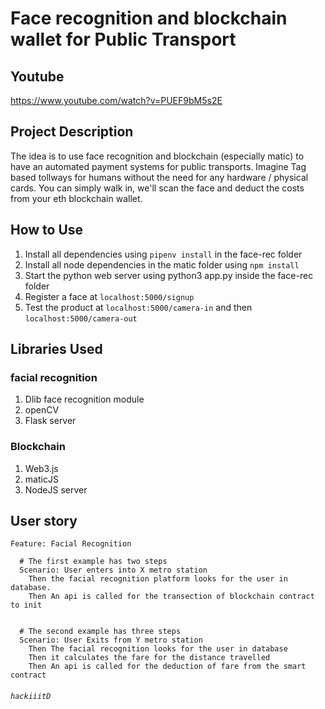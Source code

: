 
Face recognition and blockchain wallet for Public Transport
===

## Youtube 

https://www.youtube.com/watch?v=PUEF9bM5s2E

## Project Description

The idea is to use face recognition and blockchain (especially matic) to have an automated payment systems for public transports. Imagine Tag based tollways for humans without the need for any hardware / physical cards. You can simply walk in, we'll scan the face and deduct the costs from your eth blockchain wallet.


## How to Use

1. Install all dependencies using ```pipenv install``` in the face-rec folder
2. Install all node dependencies in the matic folder using ```npm install```
3. Start the python web server using python3 app.py inside the face-rec folder
4. Register a face at ```localhost:5000/signup```
5. Test the product at ```localhost:5000/camera-in``` and then ```localhost:5000/camera-out```


## Libraries Used

### facial recognition
1. Dlib face recognition module
2. openCV
3. Flask server

### Blockchain
1. Web3.js
2. maticJS
3. NodeJS server


User story
---
```gherkin=
Feature: Facial Recognition

  # The first example has two steps
  Scenario: User enters into X metro station
    Then the facial recognition platform looks for the user in database.
    Then An api is called for the transection of blockchain contract to init
    

  # The second example has three steps
  Scenario: User Exits from Y metro station
    Then The facial recognition looks for the user in database
    Then it calculates the fare for the distance travelled 
    Then An api is called for the deduction of fare from the smart contract
```

######  `hackiiitD`

